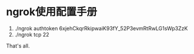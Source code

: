 # ngrok使用配置手册

1. ./ngrok authtoken 6xjehCkqrRkipwaiK93fY_52P3evmRtRwLG1sWp3ZzK
2. ./ngrok tcp 22

That's all.

